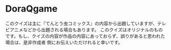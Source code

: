 # DoraQgame
このクイズは主に『てんとう虫コミックス』の内容から出題していますが、テレビアニメなどから出題される場合もあります。
このクイズはオリジナルのものです。もし、クイズの内容が作品の内容にあっておらず、誤りがあると思われた場合は、是非作成者
側にお伝えいただけれると幸いです。
